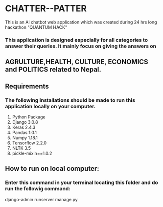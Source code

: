 # CHATTER--PATTER
This is an AI chatbot web application which was created during 24 hrs long hackathon "QUANTUM HACK"
 
### This  application is designed especially for all categories to answer their queries. It mainly focus on giving the answers on 
## AGRULTURE,HEALTH, CULTURE, ECONOMICS and POLITICS related to Nepal.

## Requirements

### The following installations should be made to run this application locally on your computer.
1) Python Package
2) Django 3.0.8
3) Keras 2.4.3
4) Pandas 1.0.1
5) Numpy 1.18.1
6) Tensorflow 2.2.0
7) NLTK 3.5
8) pickle-mixin==1.0.2


## How to run on local computer:
### Enter this command in your terminal locating this folder and do run the followig command:
django-admin runserver manage.py

